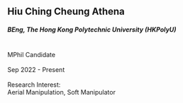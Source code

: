 ## Hiu Ching Cheung Athena
##### BEng, The Hong Kong Polytechnic University (HKPolyU)

<div align="justify">
<br/>MPhil Candidate 
<br/><br/>
Sep 2022 - Present
<br/><br/>
Research Interest: <br/>
Aerial Manipulation, Soft Manipulator
</div>
